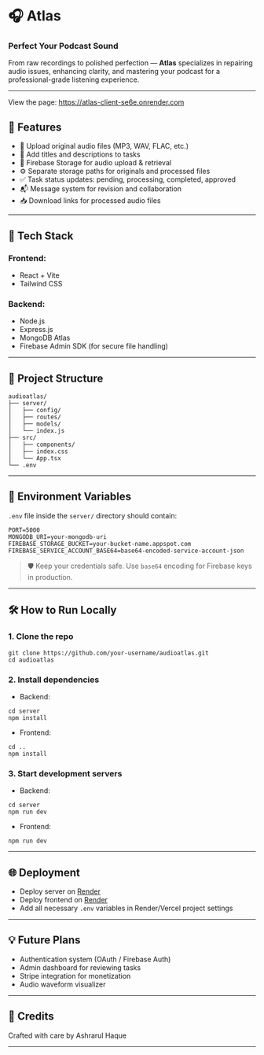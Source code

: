 # 🎧 Atlas

### Perfect Your Podcast Sound

From raw recordings to polished perfection — **Atlas** specializes in repairing audio issues, enhancing clarity, and mastering your podcast for a professional-grade listening experience.

---
View the page: https://atlas-client-se6e.onrender.com
## 🚀 Features

* 🎵 Upload original audio files (MP3, WAV, FLAC, etc.)
* 📜 Add titles and descriptions to tasks
* 📂 Firebase Storage for audio upload & retrieval
* ⚙️ Separate storage paths for originals and processed files
* ✅ Task status updates: pending, processing, completed, approved
* 📬 Message system for revision and collaboration
* 📥 Download links for processed audio files

---

## 🧰 Tech Stack

### Frontend:

* React + Vite
* Tailwind CSS

### Backend:

* Node.js
* Express.js
* MongoDB Atlas
* Firebase Admin SDK (for secure file handling)

---

## 📁 Project Structure

```
audioatlas/
├── server/
│   ├── config/
│   ├── routes/
│   ├── models/
│   └── index.js
├── src/
│   ├── components/
│   ├── index.css
│   └── App.tsx
└── .env
```

---

## 🔧 Environment Variables

`.env` file inside the `server/` directory should contain:

```
PORT=5000
MONGODB_URI=your-mongodb-uri
FIREBASE_STORAGE_BUCKET=your-bucket-name.appspot.com
FIREBASE_SERVICE_ACCOUNT_BASE64=base64-encoded-service-account-json
```

> 🛡️ Keep your credentials safe. Use `base64` encoding for Firebase keys in production.

---

## 🛠️ How to Run Locally

### 1. Clone the repo

```
git clone https://github.com/your-username/audioatlas.git
cd audioatlas
```

### 2. Install dependencies

* Backend:

```
cd server
npm install
```

* Frontend:

```
cd ..
npm install
```

### 3. Start development servers

* Backend:

```
cd server
npm run dev
```

* Frontend:

```
npm run dev
```

---

## 🌐 Deployment

* Deploy server on [Render](https://render.com)
* Deploy frontend on [Render](https://render.com)
* Add all necessary `.env` variables in Render/Vercel project settings

---

## 💡 Future Plans

* Authentication system (OAuth / Firebase Auth)
* Admin dashboard for reviewing tasks
* Stripe integration for monetization
* Audio waveform visualizer

---

## 🙌 Credits

Crafted with care by Ashrarul Haque

---
